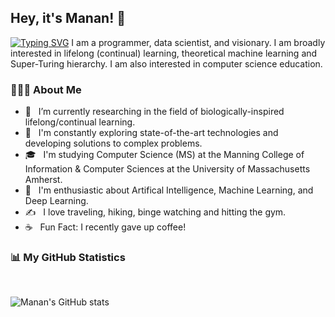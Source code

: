 ## Hey, it's Manan! 👋

[![Typing SVG](https://readme-typing-svg.demolab.com?font=Quattrocento+Sans&weight=700&size=26&pause=1000&width=435&lines=Software+Developer;Data+Scientist;AI%2FML+Researcher;Grad+Student+%40+UMass+Amherst)](https://git.io/typing-svg) 
I am a programmer, data scientist, and visionary. I am broadly interested in lifelong (continual) learning, theoretical machine learning and Super-Turing hierarchy. I am also interested in computer science education.

### 👨🏻‍💻 About Me 

- 🔭 &nbsp; I’m currently researching in the field of biologically-inspired lifelong/continual learning.
- 🤔 &nbsp; I'm constantly exploring state-of-the-art technologies and developing solutions to complex problems.
- 🎓 &nbsp; I'm studying Computer Science (MS) at the Manning College of Information & Computer Sciences at the University of Massachusetts Amherst. 
- 🌱 &nbsp; I'm enthusiastic about Artifical Intelligence, Machine Learning, and Deep Learning.
- ✍️ &nbsp; I love traveling, hiking, binge watching and hitting the gym.
- ☕ &nbsp; Fun Fact: I recently gave up coffee! 

<!-- 
<h3>🛠 Tech Stack</h3>

- 💻 &nbsp; Python | Dart | Java | C++  
- 🌐 &nbsp; Android | flutter | HTML | CSS | JavaScript | Bootstrap 
- 🛢 &nbsp; MySQL | Firebase | Xampp
- 🔧 &nbsp; Android Studio | PyCharm | Visual Studio code | Eclipse | Git
- 🖥 &nbsp; Adobe Xd | Illustrator | Photoshop | OpenShot

-->

### 📊 My GitHub Statistics

<br>

![Manan's GitHub stats](https://github-readme-stats.vercel.app/api?username=manantalwar&show_icons=true&theme=radical&count_private=true)
</br>


<!-- 
<h3> 🤝🏻 Connect with Me </h3>

<p align="center">
&nbsp; <a href="https://twitter.com/_souvik_guria" target="_blank" rel="noopener noreferrer"><img src="https://img.icons8.com/plasticine/100/000000/twitter.png" width="50" /></a>  
&nbsp; <a href="https://www.instagram.com/the_caffeine__addict/" target="_blank" rel="noopener noreferrer"><img src="https://img.icons8.com/plasticine/100/000000/instagram-new.png" width="50" /></a>  
&nbsp; <a href="https://www.linkedin.com/in/souvik-guria-/" target="_blank" rel="noopener noreferrer"><img src="https://img.icons8.com/plasticine/100/000000/linkedin.png" width="50" /></a>
&nbsp; <a href="mailto:souvikguria98@gmail.com" target="_blank" rel="noopener noreferrer"><img src="https://img.icons8.com/plasticine/100/000000/gmail.png"  width="50" /></a>
</p>

-->
<!--
**manantalwar/manantalwar** is a ✨ _special_ ✨ repository because its `README.md` (this file) appears on your GitHub profile.

Here are some ideas to get you started:

- 🔭 I’m currently working on ...
- 🌱 I’m currently learning ...
- 👯 I’m looking to collaborate on ...
- 🤔 I’m looking for help with ...
- 💬 Ask me about ...
- 📫 How to reach me: ...
- 😄 Pronouns: ...
- ⚡ Fun fact: ...
-->
